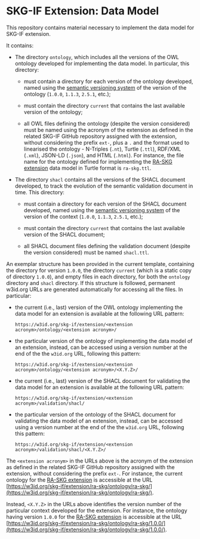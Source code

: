 # SKG-IF Extension: Data Model

This repository contains material necessary to implement the data model for SKG-IF extension. 

It contains:

* The directory `ontology`, which includes all the versions of the OWL ontology developed for implementing the data model. In particular, this directory:

  * must contain a directory for each version of the ontology developed, named using the [semantic versioning system](https://semver.org/) of the version of the ontology (`1.0.0`, `1.1.3`, `2.5.1`, etc.); 

  * must contain the directory `current` that contains the last available version of the ontology;

  * all OWL files defining the ontology (despite the version considered) must be named using the acronym of the extension as defined in the related SKG-IF GitHub repository assigned with the extension, without considering the prefix `ext-`, plus a `.` and the format used to linearised the ontology - N-Triples (`.nt`), Turtle (`.ttl`), RDF/XML (`.xml`), JSON-LD (`.json`), and HTML (`.html`). For instance, the file name for the ontology defined for implementing the [RA-SKG extension](https://github.com/skg-if/ext-ra-skg) data model in Turtle format is `ra-skg.ttl`.

* The directory `shacl` contains all the versions of the SHACL document developed, to track the evolution of the semantic validation document in time. This directory:

  * must contain a directory for each version of the SHACL document developed, named using the [semantic versioning system](https://semver.org/) of the version of the context (`1.0.0`, `1.1.3`, `2.5.1`, etc.); 

  * must contain the directory `current` that contains the last available version of the SHACL document;

  * all SHACL document files defining the validation document (despite the version considered) must be named `shacl.ttl`.

An exemplar structure has been provided in the current template, containing the directory for version `1.0.0`, the directory `current` (which is a static copy of directory `1.0.0`), and empty files in each directory, for both the `ontology` directory and `shacl` directory. If this structure is followed, permanent w3id.org URLs are generated automatically for accessing all the files. In particular:

* the current (i.e., last) version of the OWL ontology implementing the data model for an extension is available at the following URL pattern: 

  ```
  https://w3id.org/skg-if/extension/<extension acronym>/ontology/<extension acronym>/
  ```

* the particular version of the ontology of implementing the data model of an extension, instead, can be accessed using a version number at the end of the the `w3id.org` URL, following this pattern:
  
  ```
  https://w3id.org/skg-if/extension/<extension acronym>/ontology/<extension acronym>/<X.Y.Z>/
  ```

* the current (i.e., last) version of the SHACL document for validating the data model for an extension is available at the following URL pattern: 

  ```
  https://w3id.org/skg-if/extension/<extension acronym>/validation/shacl/
  ```

* the particular version of the ontology of the SHACL document for validating the data model of an extension, instead, can be accessed using a version number at the end of the the `w3id.org` URL, following this pattern:
  
  ```
  https://w3id.org/skg-if/extension/<extension acronym>/validation/shacl/<X.Y.Z>/
  ```

The `<extension acronym>` in the URLs above is the acronym of the extension as defined in the related SKG-IF GitHub repository assigned with the extension, without considering the prefix `ext-`. For instance, the current ontology for the [RA-SKG extension](https://github.com/skg-if/ext-ra-skg) is accessible at the URL [https://w3id.org/skg-if/extension/ra-skg/ontology/ra-skg/](https://w3id.org/skg-if/extension/ra-skg/ontology/ra-skg/).

Instead, `<X.Y.Z>` in the URLs above identifies the version number of the particular context developed for the extension. For instance, the ontology having version `1.0.0` for the [RA-SKG extension](https://github.com/skg-if/ext-ra-skg) is accessible at the URL [https://w3id.org/skg-if/extension/ra-skg/ontology/ra-skg/1.0.0/](https://w3id.org/skg-if/extension/ra-skg/ontology/ra-skg/1.0.0/).